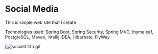 # Social Media

This is simple web site that I create

Technologies used: Spring Boot, Spring Security, Spring MVC, thymeleaf, PostgreSQL, Maven, Intellij IDEA, Hibernate, FlyWay

[![socialGif.th.gif](https://s4.gifyu.com/images/socialGif.gif)
